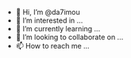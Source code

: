 - 👋 Hi, I’m @da7imou
- 👀 I’m interested in ...
- 🌱 I’m currently learning ...
- 💞️ I’m looking to collaborate on ...
- 📫 How to reach me ...

<!---
da7imou/da7imou is a ✨ special ✨ repository because its `README.md` (this file) appears on your GitHub profile.
You can click the Preview link to take a look at your changes.
--->
